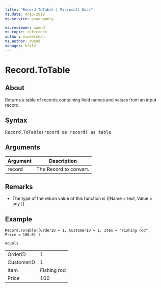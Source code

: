 ```yaml
---
title: "Record.ToTable | Microsoft Docs"
ms.date: 4/16/2018
ms.service: powerquery

ms.reviewer: owend
ms.topic: reference
author: minewiskan
ms.author: owend
manager: kfile
---
```

# Record.ToTable

  
## About  
Returns a table of records containing field names and values from an input record.  
  
## Syntax

<pre>
Record.ToTable(record as record) as table  
</pre>
  
## Arguments  
  
|Argument|Description|  
|------------|---------------|  
|record|The Record to convert.|  
  
## <a name="__toc360789191"></a>Remarks  
  
-   The type of the return value of this function is {[Name = text, Value = any ]}.  
  
## Example  
  
```powerquery-m
Record.ToTable([OrderID = 1, CustomerID = 1, Item = "Fishing rod", Price = 100.0] )  
  
equals  
```  
  
|||  
|-|-|  
|OrderID|1|  
|CustomerID|1|  
|Item|Fishing rod|  
|Price|100|  
  
